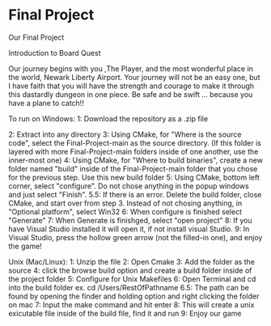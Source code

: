 # Final Project
 Our Final Project

Introduction to Board Quest

Our journey begins with you ,The Player, and the most wonderful place in the world, Newark Liberty Airport. Your journey will not be an easy one, but I have faith that you will have the strength and courage to make it through this dastardly dungeon in one piece. Be safe and be swift ... because you have a plane to catch!!

To run on Windows:
1: Download the repository as a .zip file

2: Extract into any directory
3: Using CMake, for "Where is the source code", select the Final-Project-main as the source directory. (If this folder is layered with more Final-Project-main folders inside of one another, use the inner-most one)
4: Using CMake, for "Where to build binaries", create a new folder named "build" inside of the Final-Project-main folder that you chose for the previous step. Use this new build folder
5: Using CMake, bottom left corner, select "configure". Do not chose anything in the popup windows and just select "Finish".
5.5: If there is an error. Delete the build folder, close CMake, and start over from step 3. Instead of not chosing anything, in "Optional platform", select Win32
6: When configure is finished select "Generate" 
7: When Generate is finishged, select "open project"
8: If you have Visual Studio installed it will open it, if not install visual Studio.
9: In Visual Studio, press the hollow green arrow (not the filled-in one), and enjoy the game!

Unix (Mac/Linux): 
1: Unzip the file 
2: Open Cmake
3: Add the folder as the source
4: click the browse build option and create a build folder inside of the project folder 
5: Configure for Unix Makefiles
6: Open Terminal and cd into the build folder ex. cd /Users/RestOfPathname
6.5: The path can be found by opening the finder and holding option and right clicking the folder on mac
7: Input the make command and hit enter
8: This will create a unix exicutable file inside of the build file, find it and run
9: Enjoy our game
